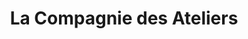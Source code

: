 ---
title: "La Compagnie des Ateliers"
url: /melesse/la-compagnie-des-ateliers/
shop: Raumausstattung
---